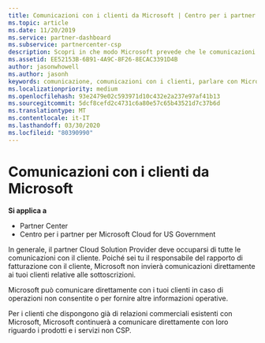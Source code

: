 ```yaml
---
title: Comunicazioni con i clienti da Microsoft | Centro per i partner
ms.topic: article
ms.date: 11/20/2019
ms.service: partner-dashboard
ms.subservice: partnercenter-csp
description: Scopri in che modo Microsoft prevede che le comunicazioni dei clienti vengano eseguite tra clienti e partner nel programma Cloud Solution Provider.
ms.assetid: EE52153B-6B91-4A9C-8F26-8ECAC3391D4B
author: jasonwhowell
ms.author: jasonh
keywords: comunicazione, comunicazioni con i clienti, parlare con Microsoft
ms.localizationpriority: medium
ms.openlocfilehash: 93e2479e02c593971d10c432e2a237e97af41b13
ms.sourcegitcommit: 5dcf8cefd2c4731c6a80e57c65b43521d7c37b6d
ms.translationtype: MT
ms.contentlocale: it-IT
ms.lasthandoff: 03/30/2020
ms.locfileid: "80390990"
---
```

# <a name="customer-communication-from-microsoft"></a>Comunicazioni con i clienti da Microsoft

**Si applica a**

-  Partner Center
-  Centro per i partner per Microsoft Cloud for US Government


In generale, il partner Cloud Solution Provider deve occuparsi di tutte le comunicazioni con il cliente. Poiché sei tu il responsabile del rapporto di fatturazione con il cliente, Microsoft non invierà comunicazioni direttamente ai tuoi clienti relative alle sottoscrizioni.

Microsoft può comunicare direttamente con i tuoi clienti in caso di operazioni non consentite o per fornire altre informazioni operative.

Per i clienti che dispongono già di relazioni commerciali esistenti con Microsoft, Microsoft continuerà a comunicare direttamente con loro riguardo i prodotti e i servizi non CSP.

 

 



